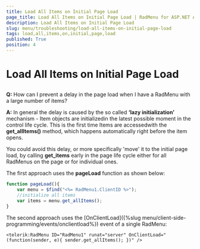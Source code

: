 ```yaml
---
title: Load All Items on Initial Page Load
page_title: Load All Items on Initial Page Load | RadMenu for ASP.NET AJAX Documentation
description: Load All Items on Initial Page Load
slug: menu/troubleshooting/load-all-items-on-initial-page-load
tags: load,all,items,on,initial,page,load
published: True
position: 4
---
```


# Load All Items on Initial Page Load

## 

**Q:** How can I prevent a delay in the page load when I have a RadMenu with a large number of items?

**A:** In general the delay is caused by the so called **‘lazy initialization’** mechanism - Item objects are initializedin the latest possible moment in the control life cycle. This is the first time Items are accessedwith the **get_allItems()** method, which happens automatically right before the item opens.

You could avoid this delay, or more specifically 'move' it to the initial page load, by calling **get_items** early in the page life cycle either for all RadMenus on the page or for individual ones.

The first approach uses the **pageLoad** function as shown below:

````JavaScript
function pageLoad(){ 
    var menu = $find("<%= RadMenu1.ClientID %>");
    //initialize all items
    var items = menu.get_allItems();
}	
````


The second approach uses the [OnClientLoad]({%slug menu/client-side-programming/events/onclientload%}) event of a single RadMenu:

````ASPNET
<telerik:RadMenu ID="RadMenu1" runat="server" OnClientLoad="(function(sender, e){ sender.get_allItems(); })" />
````


